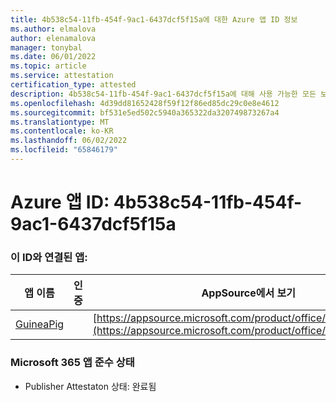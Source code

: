 ```yaml
---
title: 4b538c54-11fb-454f-9ac1-6437dcf5f15a에 대한 Azure 앱 ID 정보
ms.author: elmalova
author: elenamalova
manager: tonybal
ms.date: 06/01/2022
ms.topic: article
ms.service: attestation
certification_type: attested
description: 4b538c54-11fb-454f-9ac1-6437dcf5f15a에 대해 사용 가능한 모든 보안 및 규정 준수 정보입니다.
ms.openlocfilehash: 4d39dd81652428f59f12f86ed85dc29c0e8e4612
ms.sourcegitcommit: bf531e5ed502c5940a365322da320749873267a4
ms.translationtype: MT
ms.contentlocale: ko-KR
ms.lasthandoff: 06/02/2022
ms.locfileid: "65846179"
---
```

# <a name="azure-app-id-4b538c54-11fb-454f-9ac1-6437dcf5f15a"></a>Azure 앱 ID: 4b538c54-11fb-454f-9ac1-6437dcf5f15a


### <a name="apps-associated-with-this-id"></a>이 ID와 연결된 앱:
| **앱 이름** | **인증** | **AppSource에서 보기** |
|--------------|---------------|-----------------------|
| [GuineaPig](../forward/WA200003486.md) |  | [https://appsource.microsoft.com/product/office/WA200003486](https://appsource.microsoft.com/product/office/WA200003486) |

### <a name="microsoft-365-app-compliance-status"></a>Microsoft 365 앱 준수 상태
- Publisher Attestaton 상태: 완료됨
